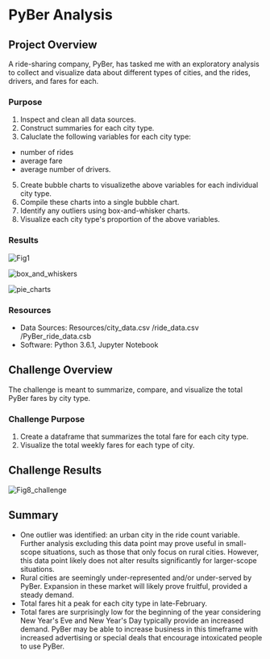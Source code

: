 # PyBer Analysis

## Project Overview
A ride-sharing company, PyBer, has tasked me with an exploratory analysis to collect and visualize data about different types of cities, and the rides, drivers, and fares for each.

### Purpose
1. Inspect and clean all data sources.
2. Construct summaries for each city type.
3. Caluclate the following variables for each city type:
  - number of rides
  - average fare
  - average number of drivers.
5. Create bubble charts to visualizethe above variables for each individual city type.
6. Compile these charts into a single bubble chart.
7. Identify any outliers using box-and-whisker charts.
8. Visualize each city type's proportion of the above variables.

### Results
![Fig1](https://user-images.githubusercontent.com/90879979/138760237-57a4ef92-af8a-458a-9474-d82919925bcc.png)

![box_and_whiskers](https://user-images.githubusercontent.com/90879979/138760211-80d11da6-8539-44f6-8a18-5dd877fc5b4b.png)

![pie_charts](https://user-images.githubusercontent.com/90879979/138760218-eba95160-8d20-4f4e-a05b-3fcb8382043b.png)

### Resources
- Data Sources: Resources/city_data.csv
                         /ride_data.csv
                         /PyBer_ride_data.csb
- Software: Python 3.6.1, Jupyter Notebook

## Challenge Overview
The challenge is meant to summarize, compare, and visualize the total PyBer fares by city type.

### Challenge Purpose
1. Create a dataframe that summarizes the total fare for each city type.
2. Visualize the total weekly fares for each type of city.

## Challenge Results
![Fig8_challenge](https://user-images.githubusercontent.com/90879979/138760268-db4d5ce0-0b58-4995-84cc-211ee89240f6.png)

## Summary
- One outlier was identified: an urban city in the ride count variable. Further analysis excluding this data point may prove useful in small-scope situations, such as those that only focus on rural cities. However, this data point likely does not alter results significantly for larger-scope situations.
- Rural cities are seemingly under-represented and/or under-served by PyBer. Expansion in these market will likely prove fruitful, provided a steady demand.
- Total fares hit a peak for each city type in late-February. 
- Total fares are surprisingly low for the beginning of the year considering New Year's Eve and New Year's Day typically provide an increased demand. PyBer may be able to increase business in this timeframe with increased advertising or special deals that encourage intoxicated people to use PyBer. 
